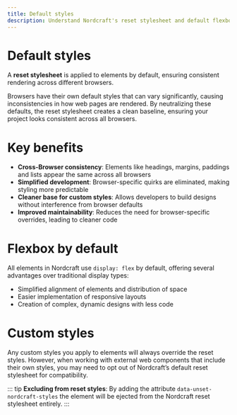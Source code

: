 ```yaml
---
title: Default styles
description: Understand Nordcraft's reset stylesheet and default flexbox layout that ensure consistent rendering across browsers with minimal configuration.
---
```


# Default styles

A **reset stylesheet** is applied to elements by default, ensuring consistent rendering across different browsers.

Browsers have their own default styles that can vary significantly, causing inconsistencies in how web pages are rendered. By neutralizing these defaults, the reset stylesheet creates a clean baseline, ensuring your project looks consistent across all browsers.

# Key benefits

- **Cross-Browser consistency**: Elements like headings, margins, paddings and lists appear the same across all browsers
- **Simplified development**: Browser-specific quirks are eliminated, making styling more predictable
- **Cleaner base for custom styles**: Allows developers to build designs without interference from browser defaults
- **Improved maintainability**: Reduces the need for browser-specific overrides, leading to cleaner code

# Flexbox by default

All elements in Nordcraft use `display: flex` by default, offering several advantages over traditional display types:

- Simplified alignment of elements and distribution of space
- Easier implementation of responsive layouts
- Creation of complex, dynamic designs with less code

# Custom styles

Any custom styles you apply to elements will always override the reset styles. However, when working with external web components that include their own styles, you may need to opt out of Nordcraft’s default reset stylesheet for compatibility.

::: tip
**Excluding from reset styles**: By adding the attribute `data-unset-nordcraft-styles` the element will be ejected from the Nordcraft reset stylesheet entirely.
:::
